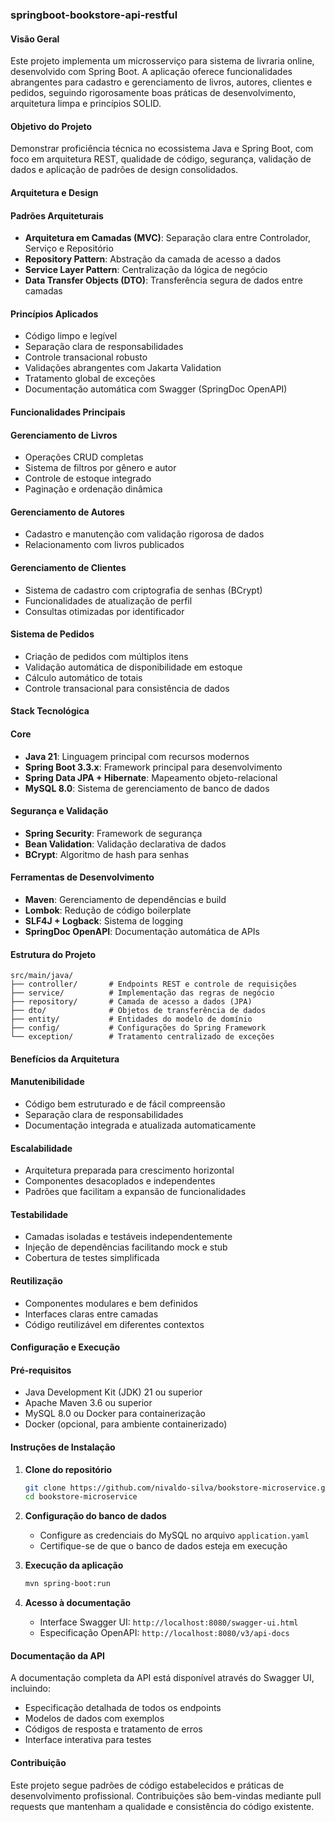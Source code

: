 
###  springboot-bookstore-api-restful

#### Visão Geral

Este projeto implementa um microsserviço para sistema de livraria online, desenvolvido com Spring Boot. A aplicação oferece funcionalidades abrangentes para cadastro e gerenciamento de livros, autores, clientes e pedidos, seguindo rigorosamente boas práticas de desenvolvimento, arquitetura limpa e princípios SOLID.

#### Objetivo do Projeto

Demonstrar proficiência técnica no ecossistema Java e Spring Boot, com foco em arquitetura REST, qualidade de código, segurança, validação de dados e aplicação de padrões de design consolidados.

#### Arquitetura e Design

#### Padrões Arquiteturais
- **Arquitetura em Camadas (MVC)**: Separação clara entre Controlador, Serviço e Repositório
- **Repository Pattern**: Abstração da camada de acesso a dados
- **Service Layer Pattern**: Centralização da lógica de negócio
- **Data Transfer Objects (DTO)**: Transferência segura de dados entre camadas

#### Princípios Aplicados
- Código limpo e legível
- Separação clara de responsabilidades
- Controle transacional robusto
- Validações abrangentes com Jakarta Validation
- Tratamento global de exceções
- Documentação automática com Swagger (SpringDoc OpenAPI)

#### Funcionalidades Principais

#### Gerenciamento de Livros
- Operações CRUD completas
- Sistema de filtros por gênero e autor
- Controle de estoque integrado
- Paginação e ordenação dinâmica

#### Gerenciamento de Autores
- Cadastro e manutenção com validação rigorosa de dados
- Relacionamento com livros publicados

#### Gerenciamento de Clientes
- Sistema de cadastro com criptografia de senhas (BCrypt)
- Funcionalidades de atualização de perfil
- Consultas otimizadas por identificador

#### Sistema de Pedidos
- Criação de pedidos com múltiplos itens
- Validação automática de disponibilidade em estoque
- Cálculo automático de totais
- Controle transacional para consistência de dados

#### Stack Tecnológica

#### Core
- **Java 21**: Linguagem principal com recursos modernos
- **Spring Boot 3.3.x**: Framework principal para desenvolvimento
- **Spring Data JPA + Hibernate**: Mapeamento objeto-relacional
- **MySQL 8.0**: Sistema de gerenciamento de banco de dados

#### Segurança e Validação
- **Spring Security**: Framework de segurança
- **Bean Validation**: Validação declarativa de dados
- **BCrypt**: Algoritmo de hash para senhas

#### Ferramentas de Desenvolvimento
- **Maven**: Gerenciamento de dependências e build
- **Lombok**: Redução de código boilerplate
- **SLF4J + Logback**: Sistema de logging
- **SpringDoc OpenAPI**: Documentação automática de APIs

#### Estrutura do Projeto

```
src/main/java/
├── controller/       # Endpoints REST e controle de requisições
├── service/          # Implementação das regras de negócio
├── repository/       # Camada de acesso a dados (JPA)
├── dto/              # Objetos de transferência de dados
├── entity/           # Entidades do modelo de domínio
├── config/           # Configurações do Spring Framework
└── exception/        # Tratamento centralizado de exceções
```

#### Benefícios da Arquitetura

#### Manutenibilidade
- Código bem estruturado e de fácil compreensão
- Separação clara de responsabilidades
- Documentação integrada e atualizada automaticamente

#### Escalabilidade
- Arquitetura preparada para crescimento horizontal
- Componentes desacoplados e independentes
- Padrões que facilitam a expansão de funcionalidades

#### Testabilidade
- Camadas isoladas e testáveis independentemente
- Injeção de dependências facilitando mock e stub
- Cobertura de testes simplificada

#### Reutilização
- Componentes modulares e bem definidos
- Interfaces claras entre camadas
- Código reutilizável em diferentes contextos

#### Configuração e Execução

#### Pré-requisitos
- Java Development Kit (JDK) 21 ou superior
- Apache Maven 3.6 ou superior
- MySQL 8.0 ou Docker para containerização
- Docker (opcional, para ambiente containerizado)

#### Instruções de Instalação

1. **Clone do repositório**
   ```bash
   git clone https://github.com/nivaldo-silva/bookstore-microservice.git
   cd bookstore-microservice
   ```

2. **Configuração do banco de dados**
   - Configure as credenciais do MySQL no arquivo `application.yaml`
   - Certifique-se de que o banco de dados esteja em execução

3. **Execução da aplicação**
   ```bash
   mvn spring-boot:run
   ```

4. **Acesso à documentação**
   - Interface Swagger UI: `http://localhost:8080/swagger-ui.html`
   - Especificação OpenAPI: `http://localhost:8080/v3/api-docs`

#### Documentação da API

A documentação completa da API está disponível através do Swagger UI, incluindo:
- Especificação detalhada de todos os endpoints
- Modelos de dados com exemplos
- Códigos de resposta e tratamento de erros
- Interface interativa para testes

#### Contribuição

Este projeto segue padrões de código estabelecidos e práticas de desenvolvimento profissional. Contribuições são bem-vindas mediante pull requests que mantenham a qualidade e consistência do código existente.











